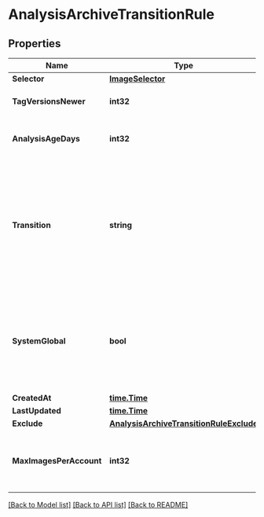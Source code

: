 # AnalysisArchiveTransitionRule

## Properties

Name | Type | Description | Notes
------------ | ------------- | ------------- | -------------
**Selector** | [**ImageSelector**](ImageSelector.md) |  | [optional] 
**TagVersionsNewer** | **int32** | Number of images mapped to the tag that are newer | [optional] 
**AnalysisAgeDays** | **int32** | Matches if the analysis is strictly older than this number of days | [optional] 
**Transition** | **string** | The type of transition to make. If \&quot;archive\&quot;, then archive an image from the working set and remove it from the working set. If \&quot;delete\&quot;, then match against archived images and delete from the archive if match. | 
**SystemGlobal** | **bool** | True if the rule applies to all accounts in the system. This is only available to admin users to update/modify, but all users with permission to list rules can see them | [optional] 
**CreatedAt** | [**time.Time**](time.Time.md) |  | [optional] 
**LastUpdated** | [**time.Time**](time.Time.md) |  | [optional] 
**Exclude** | [**AnalysisArchiveTransitionRuleExclude**](AnalysisArchiveTransitionRuleExclude.md) |  | [optional] 
**MaxImagesPerAccount** | **int32** | This is the maximum number of image analyses an account can have. Can only be set on system_global rules | [optional] 

[[Back to Model list]](../README.md#documentation-for-models) [[Back to API list]](../README.md#documentation-for-api-endpoints) [[Back to README]](../README.md)


